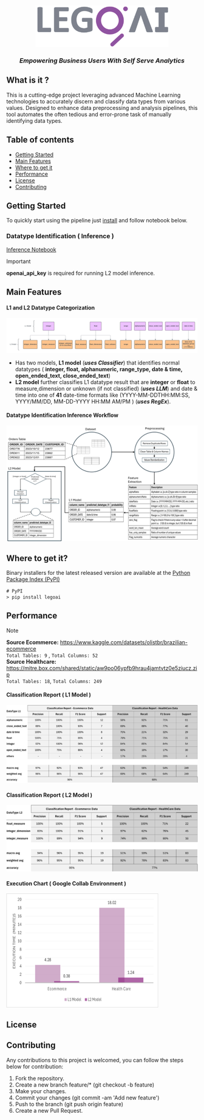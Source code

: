 <p align="center">
      <img src="documentation/gray%20LEG0AI%20Cymk%20color%20JPG.jpg" alt="LegoAI Logo" width="350">
 <h3 align="center"><i>Empowering Business Users With Self Serve Analytics</i></h3> 

## What is it ?
This is a cutting-edge project leveraging advanced Machine Learning technologies to accurately discern and classify data types from various values. Designed to enhance data preprocessing and analysis pipelines, this tool automates the often tedious and error-prone task of manually identifying data types.

## Table of contents
- [Getting Started](#getting-started)
- [Main Features](#main-features)
- [Where to get it](#where-to-get-it)
- [Performance](#performance)
- [License](#license)
- [Contributing](#contributing)

##  Getting Started
To quickly start using the pipeline just [install](#where-to-get-it) and follow notebook below.
### Datatype Identification ( Inference )
[Inference Notebook](DataTypeIdentification-Inference.ipynb)  
> [!IMPORTANT]  
> **openai_api_key** is required for running L2 model inference.

## Main Features
#### L1 and L2 Datatype Categorization
<img src="documentation/L1_&_L2_Model_Output.png" alt="L1 and L2 Model" >

- Has two models, **L1 model** (_**uses Classifier**_) that identifies normal datatypes  ( **integer, float, alphanumeric, range_type, date & time, open_ended_text, close_ended_text**)
-  **L2 model**  further classifies L1 datatype result that are **integer** or **float** to measure,dimension or unknown (if not classified) (_**uses LLM**_) and date & time into one of **41** date-time formats like (YYYY-MM-DDTHH:MM:SS, YYYY/MM/DD, MM-DD-YYYY HH:MM AM/PM ) (_**uses RegEx**_).
#### Datatype Identification Inference Workflow  
<img src="documentation/DI_Inference_WorkFlow.png" alt="DI Inference Workflow">

## Where to get it?
Binary installers for the latest released version are available at the [Python Package Index (PyPI)](https://pypi.org/project/)
```
# PyPI
> pip install legoai
```
## Performance
> [!NOTE]
> **Source Ecommerce:** https://www.kaggle.com/datasets/olistbr/brazilian-ecommerce  
>  ```Total Tables: 9``` , ```Total Columns: 52```   
> **Source Healthcare:** https://mitre.box.com/shared/static/aw9po06ypfb9hrau4jamtvtz0e5ziucz.zip  
> ```Total Tables: 18```, ```Total Columns: 249``` 

#### Classification Report ( L1 Model )
<img src="documentation/L1_Model_Metrics.png" alt="L1 Model Classification Metrics" width="700">    
  
#### Classification Report ( L2 Model )
<img src="documentation/L2_Model_Metrics.png" alt="L2 Model Classification Metrics" width="700">   
  
#### Execution Chart ( Google Collab Environment )
<img src="documentation/Metrics Google Collab.png" alt="DI Execution Chart" width="400" height="300">

## License

## Contributing
Any contributions to this project is welcomed, you can follow the steps below for contribution:
1. Fork the repository.
2. Create a new branch feature/* (git checkout -b feature)
3. Make your changes.
4. Commit your changes (git commit -am 'Add new feature')
5. Push to the branch (git push origin feature)
6. Create a new Pull Request.




